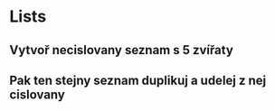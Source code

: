 # Lists
## Vytvoř necislovany seznam s 5 zvířaty
## Pak ten stejny seznam duplikuj a udelej z nej cislovany
